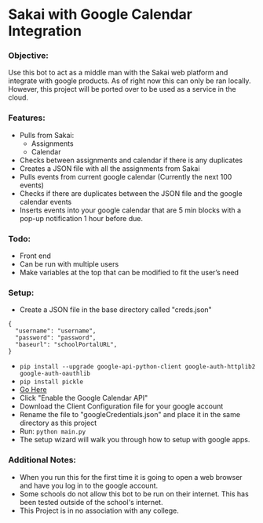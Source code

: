 # Sakai with Google Calendar Integration
### Objective:
Use this bot to act as a middle man with the Sakai web platform and integrate with google products. As of right now this can only be ran locally.
However, this project will be ported over to be used as a service in the cloud. 

### Features:
- Pulls from Sakai:
  - Assignments
  - Calendar
- Checks between assignments and calendar if there is any duplicates
- Creates a JSON file with all the assignments from Sakai
- Pulls events from current google calendar (Currently the next 100 events)
- Checks if there are duplicates between the JSON file and the google calendar events
- Inserts events into your google calendar that are 5 min blocks with a pop-up notification 1 hour before due.

### Todo:
- Front end
- Can be run with multiple users
- Make variables at the top that can be modified to fit the user’s need


### Setup:
- Create a JSON file in the base directory called "creds.json"
```
{
  "username": "username",
  "password": "password",
  "baseurl": "schoolPortalURL",
}
```
- ```pip install --upgrade google-api-python-client google-auth-httplib2 google-auth-oauthlib```
- ```pip install pickle```
- [Go Here](https://developers.google.com/calendar/quickstart/python) 
- Click "Enable the Google Calendar API"
- Download the Client Configuration file for your google account
- Rename the file to "googleCredentials.json" and place it in the same directory as this project
- Run: ```python main.py```
- The setup wizard will walk you through how to setup with google apps.
 
 ### Additional Notes:
 - When you run this for the first time it is going to open a web browser and have you log in to the google account.
 - Some schools do not allow this bot to be run on their internet. This has been tested outside of the school's internet. 
 - This Project is in no association with any college.
